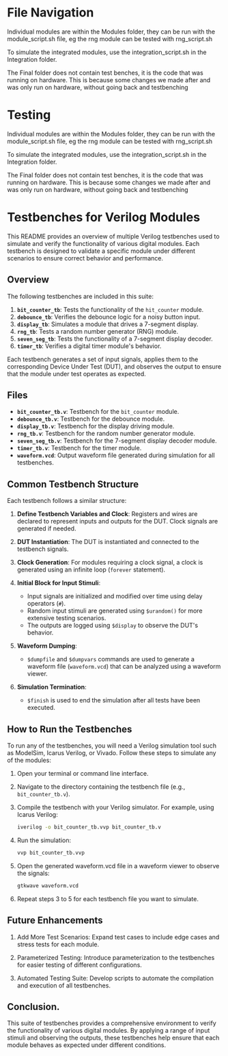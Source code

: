 # File Navigation

Individual modules are within the Modules folder, they can be run with the module_script.sh file, eg the rng module can be tested with rng_script.sh

To simulate the integrated modules, use the integration_script.sh in the Integration folder.

The Final folder does not contain test benches, it is the code that was running on hardware. This is because some changes we made after and was only run on hardware, without going back and testbenching

# Testing

Individual modules are within the Modules folder, they can be run with the module_script.sh file, eg the rng module can be tested with rng_script.sh

To simulate the integrated modules, use the integration_script.sh in the Integration folder.

The Final folder does not contain test benches, it is the code that was running on hardware. This is because some changes we made after and was only run on hardware, without going back and testbenching

# Testbenches for Verilog Modules

This README provides an overview of multiple Verilog testbenches used to simulate and verify the functionality of various digital modules. Each testbench is designed to validate a specific module under different scenarios to ensure correct behavior and performance.

## Overview

The following testbenches are included in this suite:

1. **`bit_counter_tb`**: Tests the functionality of the `hit_counter` module.
2. **`debounce_tb`**: Verifies the debounce logic for a noisy button input.
3. **`display_tb`**: Simulates a module that drives a 7-segment display.
4. **`rng_tb`**: Tests a random number generator (RNG) module.
5. **`seven_seg_tb`**: Tests the functionality of a 7-segment display decoder.
6. **`timer_tb`**: Verifies a digital timer module's behavior.

Each testbench generates a set of input signals, applies them to the corresponding Device Under Test (DUT), and observes the output to ensure that the module under test operates as expected.

## Files

- **`bit_counter_tb.v`**: Testbench for the `bit_counter` module.
- **`debounce_tb.v`**: Testbench for the debounce module.
- **`display_tb.v`**: Testbench for the display driving module.
- **`rng_tb.v`**: Testbench for the random number generator module.
- **`seven_seg_tb.v`**: Testbench for the 7-segment display decoder module.
- **`timer_tb.v`**: Testbench for the timer module.
- **`waveform.vcd`**: Output waveform file generated during simulation for all testbenches.

## Common Testbench Structure

Each testbench follows a similar structure:

1. **Define Testbench Variables and Clock**: Registers and wires are declared to represent inputs and outputs for the DUT. Clock signals are generated if needed.

2. **DUT Instantiation**: The DUT is instantiated and connected to the testbench signals.

3. **Clock Generation**: For modules requiring a clock signal, a clock is generated using an infinite loop (`forever` statement).

4. **Initial Block for Input Stimuli**:
   - Input signals are initialized and modified over time using delay operators (`#`).
   - Random input stimuli are generated using `$urandom()` for more extensive testing scenarios.
   - The outputs are logged using `$display` to observe the DUT's behavior.

5. **Waveform Dumping**:
   - `$dumpfile` and `$dumpvars` commands are used to generate a waveform file (`waveform.vcd`) that can be analyzed using a waveform viewer.

6. **Simulation Termination**:
   - `$finish` is used to end the simulation after all tests have been executed.

## How to Run the Testbenches

To run any of the testbenches, you will need a Verilog simulation tool such as ModelSim, Icarus Verilog, or Vivado. Follow these steps to simulate any of the modules:

1. Open your terminal or command line interface.
2. Navigate to the directory containing the testbench file (e.g., `bit_counter_tb.v`).
3. Compile the testbench with your Verilog simulator. For example, using Icarus Verilog:

   ```bash
   iverilog -o bit_counter_tb.vvp bit_counter_tb.v

4. Run the simulation:
   ```bash
   vvp bit_counter_tb.vvp

5. Open the generated waveform.vcd file in a waveform viewer to observe the signals:

   ```bash
   gtkwave waveform.vcd

6. Repeat steps 3 to 5 for each testbench file you want to simulate.

## Future Enhancements
1. Add More Test Scenarios: Expand test cases to include edge cases and stress tests for each module.
   
2. Parameterized Testing: Introduce parameterization to the testbenches for easier testing of different configurations.
   
3. Automated Testing Suite: Develop scripts to automate the compilation and execution of all testbenches.

## Conclusion.
This suite of testbenches provides a comprehensive environment to verify the functionality of various digital modules. By applying a range of input stimuli and observing the outputs, these testbenches help ensure that each module behaves as expected under different conditions.


